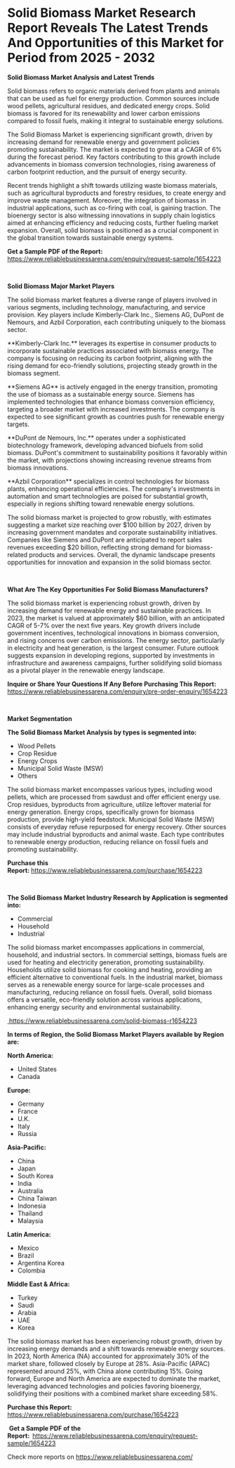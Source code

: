 <p><h1>Solid Biomass Market Research Report Reveals The Latest Trends And Opportunities of this Market for Period from 2025 - 2032</h1></p><p><strong>Solid Biomass Market Analysis and Latest Trends</strong></p>
<p><p>Solid biomass refers to organic materials derived from plants and animals that can be used as fuel for energy production. Common sources include wood pellets, agricultural residues, and dedicated energy crops. Solid biomass is favored for its renewability and lower carbon emissions compared to fossil fuels, making it integral to sustainable energy solutions.</p><p>The Solid Biomass Market is experiencing significant growth, driven by increasing demand for renewable energy and government policies promoting sustainability. The market is expected to grow at a CAGR of 6% during the forecast period. Key factors contributing to this growth include advancements in biomass conversion technologies, rising awareness of carbon footprint reduction, and the pursuit of energy security.</p><p>Recent trends highlight a shift towards utilizing waste biomass materials, such as agricultural byproducts and forestry residues, to create energy and improve waste management. Moreover, the integration of biomass in industrial applications, such as co-firing with coal, is gaining traction. The bioenergy sector is also witnessing innovations in supply chain logistics aimed at enhancing efficiency and reducing costs, further fueling market expansion. Overall, solid biomass is positioned as a crucial component in the global transition towards sustainable energy systems.</p></p>
<p><strong>Get a Sample PDF of the Report:&nbsp;</strong> <a href="https://www.reliablebusinessarena.com/enquiry/request-sample/1654223?utm_campaign=2236&utm_medium=2&utm_source=Github&utm_content=ia&utm_term=30012025&utm_id=solid-biomass">https://www.reliablebusinessarena.com/enquiry/request-sample/1654223</a></p>
<p>&nbsp;</p>
<p><strong>Solid Biomass Major Market Players</strong></p>
<p><p>The solid biomass market features a diverse range of players involved in various segments, including technology, manufacturing, and service provision. Key players include Kimberly-Clark Inc., Siemens AG, DuPont de Nemours, and Azbil Corporation, each contributing uniquely to the biomass sector.</p><p>**Kimberly-Clark Inc.** leverages its expertise in consumer products to incorporate sustainable practices associated with biomass energy. The company is focusing on reducing its carbon footprint, aligning with the rising demand for eco-friendly solutions, projecting steady growth in the biomass segment. </p><p>**Siemens AG** is actively engaged in the energy transition, promoting the use of biomass as a sustainable energy source. Siemens has implemented technologies that enhance biomass conversion efficiency, targeting a broader market with increased investments. The company is expected to see significant growth as countries push for renewable energy targets.</p><p>**DuPont de Nemours, Inc.** operates under a sophisticated biotechnology framework, developing advanced biofuels from solid biomass. DuPont's commitment to sustainability positions it favorably within the market, with projections showing increasing revenue streams from biomass innovations.</p><p>**Azbil Corporation** specializes in control technologies for biomass plants, enhancing operational efficiencies. The company's investments in automation and smart technologies are poised for substantial growth, especially in regions shifting toward renewable energy solutions.</p><p>The solid biomass market is projected to grow robustly, with estimates suggesting a market size reaching over $100 billion by 2027, driven by increasing government mandates and corporate sustainability initiatives. Companies like Siemens and DuPont are anticipated to report sales revenues exceeding $20 billion, reflecting strong demand for biomass-related products and services. Overall, the dynamic landscape presents opportunities for innovation and expansion in the solid biomass sector.</p></p>
<p>&nbsp;</p>
<p><strong>What Are The Key Opportunities For Solid Biomass Manufacturers?</strong></p>
<p><p>The solid biomass market is experiencing robust growth, driven by increasing demand for renewable energy and sustainable practices. In 2023, the market is valued at approximately $60 billion, with an anticipated CAGR of 5-7% over the next five years. Key growth drivers include government incentives, technological innovations in biomass conversion, and rising concerns over carbon emissions. The energy sector, particularly in electricity and heat generation, is the largest consumer. Future outlook suggests expansion in developing regions, supported by investments in infrastructure and awareness campaigns, further solidifying solid biomass as a pivotal player in the renewable energy landscape.</p></p>
<p><strong>Inquire or Share Your Questions If Any Before Purchasing This Report:</strong> <a href="https://www.reliablebusinessarena.com/enquiry/pre-order-enquiry/1654223?utm_campaign=2236&utm_medium=2&utm_source=Github&utm_content=ia&utm_term=30012025&utm_id=solid-biomass">https://www.reliablebusinessarena.com/enquiry/pre-order-enquiry/1654223</a></p>
<p>&nbsp;</p>
<p><strong>Market Segmentation</strong></p>
<p><strong>The Solid Biomass Market Analysis by types is segmented into:</strong></p>
<p><ul><li>Wood Pellets</li><li>Crop Residue</li><li>Energy Crops</li><li>Municipal Solid Waste (MSW)</li><li>Others</li></ul></p>
<p><p>The solid biomass market encompasses various types, including wood pellets, which are processed from sawdust and offer efficient energy use. Crop residues, byproducts from agriculture, utilize leftover material for energy generation. Energy crops, specifically grown for biomass production, provide high-yield feedstock. Municipal Solid Waste (MSW) consists of everyday refuse repurposed for energy recovery. Other sources may include industrial byproducts and animal waste. Each type contributes to renewable energy production, reducing reliance on fossil fuels and promoting sustainability.</p></p>
<p><strong>Purchase this Report:&nbsp;</strong><a href="https://www.reliablebusinessarena.com/purchase/1654223?utm_campaign=2236&utm_medium=2&utm_source=Github&utm_content=ia&utm_term=30012025&utm_id=solid-biomass">https://www.reliablebusinessarena.com/purchase/1654223</a></p>
<p>&nbsp;</p>
<p><strong>The Solid Biomass Market Industry Research by Application is segmented into:</strong></p>
<p><ul><li>Commercial</li><li>Household</li><li>Industrial</li></ul></p>
<p><p>The solid biomass market encompasses applications in commercial, household, and industrial sectors. In commercial settings, biomass fuels are used for heating and electricity generation, promoting sustainability. Households utilize solid biomass for cooking and heating, providing an efficient alternative to conventional fuels. In the industrial market, biomass serves as a renewable energy source for large-scale processes and manufacturing, reducing reliance on fossil fuels. Overall, solid biomass offers a versatile, eco-friendly solution across various applications, enhancing energy security and environmental sustainability.</p></p>
<p><a href="https://www.reliablebusinessarena.com/solid-biomass-r1654223?utm_campaign=2236&utm_medium=2&utm_source=Github&utm_content=ia&utm_term=30012025&utm_id=solid-biomass">&nbsp;https://www.reliablebusinessarena.com/solid-biomass-r1654223</a></p>
<p><strong>In terms of Region, the Solid Biomass Market Players available by Region are:</strong></p>
<p>
    <p> <strong> North America: </strong>
        <ul>
            <li>United States</li>
            <li>Canada</li>
        </ul>
        </p> 
    <p> <strong> Europe: </strong>
        <ul>
            <li>Germany</li>
            <li>France</li>
            <li>U.K.</li>
            <li>Italy</li>
            <li>Russia</li>
        </ul>
        </p> 
    <p> <strong> Asia-Pacific: </strong>
        <ul>
            <li>China</li>
            <li>Japan</li>
            <li>South Korea</li>
            <li>India</li>
            <li>Australia</li>
            <li>China Taiwan</li>
            <li>Indonesia</li>
            <li>Thailand</li>
            <li>Malaysia</li>
        </ul>
        </p> 
    <p> <strong> Latin America: </strong>
        <ul>
            <li>Mexico</li>
            <li>Brazil</li>
            <li>Argentina Korea</li>
            <li>Colombia</li>
        </ul>
        </p> 
    <p> <strong> Middle East & Africa: </strong>
        <ul>
            <li>Turkey</li>
            <li>Saudi</li>
            <li>Arabia</li>
            <li>UAE</li>
            <li>Korea</li>
        </ul>
    </p>
    </p>
<p><p>The solid biomass market has been experiencing robust growth, driven by increasing energy demands and a shift towards renewable energy sources. In 2023, North America (NA) accounted for approximately 30% of the market share, followed closely by Europe at 28%. Asia-Pacific (APAC) represented around 25%, with China alone contributing 15%. Going forward, Europe and North America are expected to dominate the market, leveraging advanced technologies and policies favoring bioenergy, solidifying their positions with a combined market share exceeding 58%.</p></p>
<p><strong>Purchase this Report: </strong><a href="https://www.reliablebusinessarena.com/purchase/1654223?utm_campaign=2236&utm_medium=2&utm_source=Github&utm_content=ia&utm_term=30012025&utm_id=solid-biomass">https://www.reliablebusinessarena.com/purchase/1654223</a></p>
<p>&nbsp;<strong>Get a Sample PDF of the Report:&nbsp;&nbsp;</strong><a href="https://www.reliablebusinessarena.com/enquiry/request-sample/1654223?utm_campaign=2236&utm_medium=2&utm_source=Github&utm_content=ia&utm_term=30012025&utm_id=solid-biomass">https://www.reliablebusinessarena.com/enquiry/request-sample/1654223</a></p>
<p><strong></strong></p>
<p>Check more reports on <a href="https://www.reliablebusinessarena.com/?utm_campaign=2236&utm_medium=2&utm_source=Github&utm_content=ia&utm_term=30012025&utm_id=solid-biomass">https://www.reliablebusinessarena.com/</a></p>